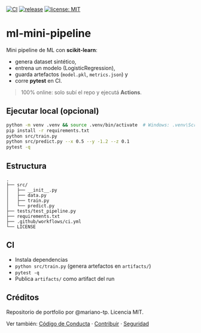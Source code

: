 [![CI](https://img.shields.io/github/actions/workflow/status/mariano-tp/ml-mini-pipeline/ci.yml?branch=main&label=tests&style=flat-square)](./.github/workflows/ci.yml)
[![release](https://img.shields.io/github/v/release/mariano-tp/ml-mini-pipeline?display_name=tag&style=flat-square)](../../releases)
[![license: MIT](https://img.shields.io/badge/license-MIT-green?style=flat-square)](./LICENSE)

# ml-mini-pipeline

Mini pipeline de ML con **scikit-learn**:
- genera dataset sintético,
- entrena un modelo (LogisticRegression),
- guarda artefactos (`model.pkl`, `metrics.json`) y
- corre **pytest** en CI.

> 100% online: solo subí el repo y ejecutá **Actions**.

## Ejecutar local (opcional)
```bash
python -m venv .venv && source .venv/bin/activate  # Windows: .venv\Scripts\activate
pip install -r requirements.txt
python src/train.py
python src/predict.py --x 0.5 --y -1.2 --z 0.1
pytest -q
```

## Estructura
```
.
├── src/
│   ├── __init__.py
│   ├── data.py
│   ├── train.py
│   └── predict.py
├── tests/test_pipeline.py
├── requirements.txt
├── .github/workflows/ci.yml
└── LICENSE
```

## CI
- Instala dependencias
- `python src/train.py` (genera artefactos en `artifacts/`)
- `pytest -q`
- Publica `artifacts/` como artifact del run

## Créditos
Repositorio de portfolio por @mariano-tp. Licencia MIT.

Ver también: [Código de Conducta](./CODE_OF_CONDUCT.md) · [Contribuir](./CONTRIBUTING.md) · [Seguridad](./SECURITY.md)
